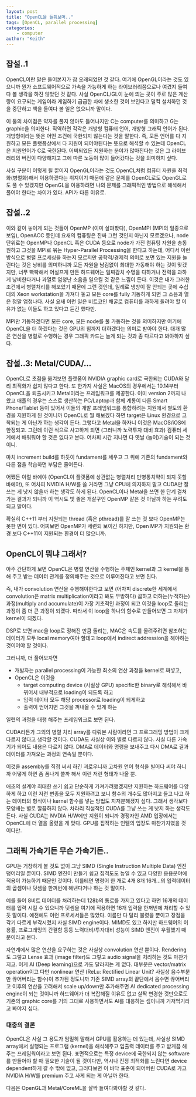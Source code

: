 ```yaml
---
layout: post
title: "OpenCL을 들춰보며.."
tags: [OpenCL, parallel processing]
categories:
    - computer
author: "Keith"
---
```


## 잡설..1

OpenCL이란 말은 들어본지가 참 오래되었던 것 같다. 여기에 OpenGL이라는 것도 있으니까 뭔가 소프트웨어적으로 가속을 가능하게 하는 라이브러리쯤으로나 여겼지 들여다 볼 생각을 하진 않았던 것 같다. 사실 OpenCL/GL이 눈에 띄는 곳이 주로 많은 계산량이 요구되는 게임이라 게임하기 급급한 차에 생소한 것이 보인다고 덜컥 설치하던 것을 중단하고 책을 들여다 볼 일은 없으니까 말이다. 

이 둘의 차이점은 약자를 풀지 않아도 들어나지만 C는 computer를 의미하고 G는 graphic을 의미한다. 직역하면 각각은 개방형 컴퓨터 언어, 개방형 그래픽 언어가 된다. 개방형이라는 뜻은 어떤 조건에 국한되지 않는다는 것을 말한다. 즉, 모든 언어를 다 지원하고 모든 플랫폼상에서 다 지원이 되어야된다는 뜻으로 해석할 수 있는데 OpenCL은 지원언어가 C로 국한된다. 어찌되었든 지원하는 분야가 많아진다는 것은 그 라이브러리의 버전이 다양해지고 그에 따른 노동이 많이 들어갔다는 것을 의미하지 싶다. 

사실 구분이 이렇게 될 뿐이지 OpenGL이라는 것도 OpenCL처럼 컴퓨터 자원을 최적화(병렬화)해서 이용하겠다는 취지이기 때문에 같은 문제를 OpenCL로도 OpenGL로도 풀 수 있겠지만 OpenGL을 이용하려면 나의 문제를 그래픽적인 방법으로 해석해서 풀어야 한다는 차이가 있다. API가 다른 이유로.

## 잡설..2

이와 같이 놓이게 되는 것들이 OpenMP (이미 살펴봤다), OpenMPI (MPI의 일종으로 보임), OpenACC 등인데 요새의 컴퓨팅은 진짜 그런 것인지 아닌지 모르겠으나, node 단위로는 OpenMP나 OpenCL 혹은 CUDA 등으로 node가 가진 컴퓨팅 자원을 총동원하고 그것을 MPI로 묶는 Hyper-Parallel Processing을 한다고 하는데, 어디서 이런 방식으로 병렬 프로세싱을 하는지 모르지만 공학적/경제적 의미로 보면 있는 지원을 놀린다는 것은 낭비를 의미하니까 모든 자원을 남김없이 최대한 가동해야 하는 것이 맞겠지만, 너무 빡빡해서 어설프게 만든 하드웨어는 일찌감치 수명을 다하거나 전력을 과하게 낭비한다거나 과열로 엄청난 소음을 일으킬 것 같은 느낌이 든다. 이것은 내가 그러한 조건에서 병렬처리를 해보았기 때문에 그런 것인데, 일례로 냉방이 잘 안되는 곳에 수십대의 Xeon workstation을 가져다 놓고 모든 core를 fully 기동하게 되면 그 소음과 열은 정말 엄청나다. 사실 요새 이런 일은 비트코인 채굴로 컴퓨터를 과하게 돌려야 할 이유가 없는 이들도 하고 있다고 듣긴 했다만. 

MPI만 기동하겠다면 모든 core, 모든 node를 풀 가동하는 것을 의미하지만 여기에 OpenCL을 더 하겠다는 것은 GPU의 힘까지 더하겠다는 의미로 받아야 한다. 대개 많은 연산을 병렬로 수행하는 경우 그래픽 카드는 놀게 되는 것과 좀 다르다고 봐야하지 싶다. 

## 잡설..3: Metal/CUDA/...

OpenCL로 초점을 옮겨보면 플랫폼이 NVIDIA graphic card로 국한되는 CUDA와 달리 최적화가 쉽지 않다고 한다. 또 한가지 사실은 MacOS의 경우에서는 10.14부터 OpenCL을 퇴출시키고 Metal이라는 프레임워크를 제공한다. 이미 version 2까지 나왔고 애플의 경우는 스스로 생산하는 PC/Laptop과 함께 계통이 다른 Smart Phone/Tablet 등이 있어서 이들의 개발 프레임워크를 통합하려는 치원에서 별도의 환경을 지원하게 된 것이니까 OpenCL로 뭘 해보겠다 하면 target은 Linux 환경으로 고착되는 게 아닌가 하는 생각이 든다. 그렇다고 Metal을 하자니 이것은 MacOS/iOS에 한정되고. 그런데 이런 식으로 사고하게 되면 (그러니까 노력투자 대비 효과) 컴퓨터 세계에서 배워둬야 할 것은 없다고 본다. 어차피 시간 지나면 다 옛날 (놀이)기술이 되는 것이니.

마치 increment build를 하듯이 fundament를 세우고 그 위에 기존의 fundament와 다른 점을 학습하면 부담은 줄어든다.

어쨌든 이럴 바에야 (OpenCL이 플랫폼에 상관없는 병렬처리 만병통치약이 되지 못할 바에야), 또 어차피 NVIDIA H/W를 쓸 거라면 그냥 CPU에 의지하지 말고 CUDA만 잘 쓰는 게 낫지 않을까 하는 생각도 하게 된다. OpenCL이나 Metal을 쓰면 한 단계 걸쳐가는 결과가 되니까 이 역시도 빛 좋은 개살구인 OpenMP 같은 것 아닐까 하는 우려도 되고 말이다.

확실히 C++11 부터 지원되는 thread (혹은 pthread)를 잘 쓰는 것 보다 OpenMP는 못한 면이 있다. 어찌보면 OpenMP가 세련되 보이긴 하지만, Open MP가 지원되는 환경 보다 C++11이 지원되는 환경이 더 많으니까.

## OpenCL이 뭐냐 그래서?

아주 간단하게 보면 OpenCL은 병렬 연산을 수행하는 주체인 kernel과 그 kernel을 통해 주고 받는 데이터 관계를 정의해주는 것으로 이루어진다고 보면 된다. 

즉, 내가 convolution 연산을 수행해야한다고 보면 (어차피 discrete한 세계에서 convolution은 matrix multiplication이라고 봐도 무방하다) 곱하고 더하는(누적하는) 과정(multiply and accumulate)이 가장 기초적인 과정이 되고 이것을 loop로 돌리는 과정이 좀 더 큰 과정이 되겠다. 따라서 이 loop을 하나의 함수로 만들어보면 그 자체가 kernel이 되겠다.

DSP로 보면 mac을 loop로 정해진 만큼 돌리는, MAC은 속도를 올려주려면 참조하는 데이터가 모두 local memory여야 할테고 loop에서 indirect addression을 해야하는 것이어야 할 것이다. 

그러니까, 더 풀어보자면 

- 개발자는 parallel processing이 가능한 최소의 연산 과정을 kernel로 짜넣고, 
- OpenCL은 이것을 
   - target computing device (사실상 GPU) specific한 binary로 해석해서 바뀌어서 내부적으로 loading이 되도록 하고
   - 입력 데이터 모두 해당 processor로 loading이 되게하고 
   - 출력이 얻어지면 그것을 꺼내올 수 있게 하는 

일련의 과정을 대행 해주는 프레임워크로 보면 된다. 

CUDA라든가 그외의 병렬 처리 array를 다뤄본 사람이라면 그 프로그래밍 방법이 크게 다르지 않다고 생각할 것이다. CUDA도 사실상 이와 별로 다르지 않다. 사실 다른 가속기가 되어도 내용은 다르지 않다. DMA로 데이터와 명령을 보내주고 다시 DMA로 결과 데이터를 가져오는 과정의 연속일 뿐이다. 

이것을 assembly를 직접 써서 하긴 괴로우니까 고차원 언어 형식을 빌어다 써야 하니까 어떻게 하면 좀 폼나게 쓸까 해서 이런 저런 형태가 나올 뿐. 

애초의 설계야 최대한 쓰기 쉽고 단순하게 가져가려했겠지만 지원하는 하드웨어를 다양하게 하고 이런 저런 변종을 모두 지원하려고 보니 함수의 개수도 많아지고 들고 나고 하는 데이터의 형식이나 kernel 함수를 넣는 방법도 지저분해졌지 싶다. 그래서 생각보다 모양새는 별로 깔끔하지 않다. 차라리 직설적인 CUDA를 그냥 쓰는 게 낫지 하는 생각도 든다. 사실 CUDA는 NVDIA H/W에만 지원이 되니까 경쟁자인 AMD 입장에서는 OpenCL에 더 열을 올렸을 게 맞다. GPU를 집적하는 인텔의 입장도 마찬가지였을 것이다만. 

## 그래픽 가속기든 무슨 가속기든..

GPU는 거창하게 볼 것도 없이 그냥 SIMD (Single Instruction Multiple Data) 엔진 덩어리일 뿐이다. SIMD 엔진이 만들기 쉽고 집적도도 높일 수 있고 다양한 응용분야에 적용이 가능하기 때문인 것이다. 이를테면 명령어 한 개로 4개 8개 16개...의 입력데이터의 곱셈이나 덧셈을 한꺼번에 해낸다거나 하는 것 말이다. 

예를 들어 8비트 데이터를 처리하는데 128b의 통로를 가지고 있다고 하면 16개의 데이터를 입력 시킬 수 있으니까 덧셈을 여기에 적용하면 16개 입력을 한꺼번에 처리할 수 있듯 말이다. 예전에도 이런 프로세서들은 많았다. 이름만 다 달리 불렸을 뿐이고 장점을 각기 다르게 부각시켰지 사실 SIMD engine이다. MIMD도 있고 하지만 하드웨어의 이용률, 프로그래밍의 간결함 등등 노력대비/투자대비 성능이 SIMD 엔진이 우월했기 때문이라고 본다.

자연계에서 많은 연산을 요구하는 것은 사실상 convolution 연산 뿐이다. Rendering도 그렇고 Lense 효과 (image filter)도 그렇고 audio signal을 처리하는 것도 마찬가지고. 이게 AI (Deep learning)으로 가도 달라지는 게 없다. 대부분은 vector/matrix operation이고 다만 nonlinear 연산 (ReLu: Rectified Linear Unit? 사실상 음수부분만 끊어버리는 함수)이 추가된 정도니까 기존 SIMD array의 끝단에서 음수면 끊어버리고 이후의 연산을 고려해서 scale up/down만 추가해주면 AI dedicated processing engine이 되는 것이니까 하드웨어가 더 복잡해질 이유도 없고 살짝 변경한 것만으로도 기존의 graphic core를 거의 그대로 사용하면서도 AI를 대응하는 셈이니까 거저먹기라고 봐야지 싶다.

### 대충의 결론

OpenCL은 사실 그 용도가 엄밀히 말해서 GPU를 활용하는 데 있는데, 사실상 SIMD array에서 실행되는 프로그램 (kernel)을 해석해주고 입출력 데이터를 주고 받게끔 해주는 프레임웍이라고 보면 된다. 표면적으로는 특정 device에 국한되지 않는 software를 만들어야 할 때 필요한 기술이 될 것이다만, 역시나 진정 최적화를 노린다면 device dependent하게 갈 수 밖에 없고, 그러다보면 이 바닥 표준이 되어버린 CUDA로 가고 NVIDIA H/W를 premium 주고 사게 되는 게 아닐까 한다. 

다음은 OpenGL과 Metal/CoreML을 살짝 들여다봐야할 것 같다.